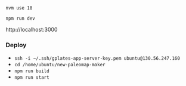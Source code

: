 `nvm use 18`

`npm run dev`

http://localhost:3000

### Deploy

- `ssh -i ~/.ssh/gplates-app-server-key.pem ubuntu@130.56.247.160`
- `cd /home/ubuntu/new-paleomap-maker`
- `npm run build`
- `npm run start`
